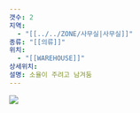 ```yaml
---
갯수: 2
지역:
  - "[[../../ZONE/사무실|사무실]]"
종류: "[[의류]]"
위치:
  - "[[WAREHOUSE]]"
상세위치: 
설명: 소율이 주려고 남겨둠
---
```

![](http://192.168.50.22/devices/240821_IMG_0005.jpg)